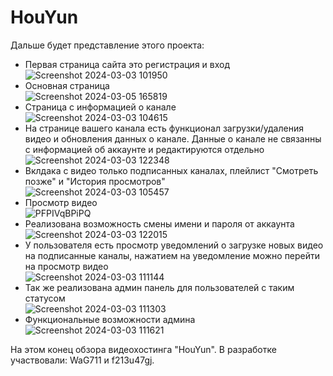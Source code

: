 # HouYun
Дальше будет представление этого проекта:
- Первая страница сайта это регистрация и вход  
![Screenshot 2024-03-03 101950](https://github.com/WaG711/HouYun/assets/137266836/005130bf-b710-4d06-97b1-597953a1125d)
- Основная страница  
![Screenshot 2024-03-05 165819](https://github.com/WaG711/HouYun/assets/137266836/045514b0-103e-45b6-8e00-a64c80dc2733)
- Страница с информацией о канале  
![Screenshot 2024-03-03 104615](https://github.com/WaG711/HouYun/assets/137266836/bbb3cd97-932c-4d53-bcc8-647fd23efe06)
- На странице вашего канала есть функционал загрузки/удаления видео и обновления данных о канале. Данные о канале не связанны с информацией об аккаунте и редактируются отдельно  
![Screenshot 2024-03-03 122348](https://github.com/WaG711/HouYun/assets/137266836/aa93cb79-39b1-4941-a4b9-2b4989059e8a)
- Вклдака с видео только подписанных каналах, плейлист "Смотреть позже" и "История просмотров"  
![Screenshot 2024-03-03 105457](https://github.com/WaG711/HouYun/assets/137266836/3a1234ec-8f24-4484-9de3-cd282aba9d05)
 - Просмотр видео  
![PFPIVqBPiPQ](https://github.com/WaG711/HouYun/assets/137266836/f46377af-1223-482f-bc9b-7ac0f412b96f)
- Реализована возможность смены имени и пароля от аккаунта  
![Screenshot 2024-03-03 122015](https://github.com/WaG711/HouYun/assets/137266836/83a3642d-68c9-412c-915d-c53db7b29baa)
- У пользователя есть просмотр уведомлений о загрузке новых видео на подписанные каналы, нажатием на уведомление можно перейти на просмотр видео  
![Screenshot 2024-03-03 111144](https://github.com/WaG711/HouYun/assets/137266836/15749bde-7ab3-4db3-8e75-5b9776c8d5be)
- Так же реализована админ панель для пользователей с таким статусом  
![Screenshot 2024-03-03 111303](https://github.com/WaG711/HouYun/assets/137266836/aecdd335-715d-4cda-b048-3cfc462e8d72)
- Функциональные возможности админа  
![Screenshot 2024-03-03 111621](https://github.com/WaG711/HouYun/assets/137266836/b589ee8b-c56e-4431-8242-dbfe5562dd74)

На этом конец обзора видеохостинга "HouYun". В разработке участвовали: WaG711 и f213u47gj.
